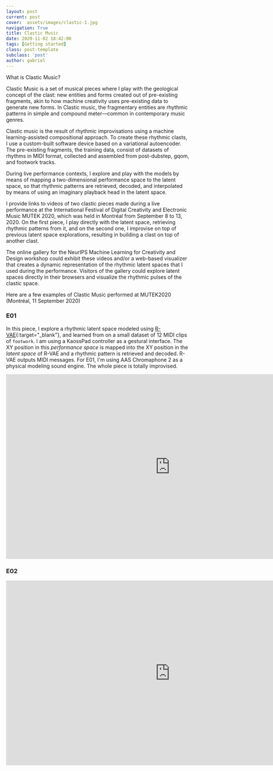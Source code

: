 ```yaml
---
layout: post
current: post
cover:  assets/images/clastic-1.jpg
navigation: True
title: Clastic Music
date: 2020-11-02 18:42:00
tags: [Getting started]
class: post-template
subclass: 'post'
author: gabriel
---
```


What is Clastic Music?

Clastic Music is a set of musical pieces where I play with the geological concept of the clast: new entities and forms created out of pre-existing fragments, akin to how machine creativity uses pre-existing data to generate new forms. In Clastic music, the fragmentary entities are rhythmic patterns in simple and compound meter—common in contemporary music genres.

Clastic music is the result of rhythmic improvisations using a machine learning-assisted compositional approach. To create these rhythmic clasts, I use a custom-built software device based on a variational autoencoder. The pre-existing fragments, the training data, consist of datasets of rhythms in MIDI format, collected and assembled from post-dubstep, gqom, and footwork tracks.

During live performance contexts, I explore and play with the models by means of mapping a two-dimensional performance space to the latent space, so that rhythmic patterns are retrieved, decoded, and interpolated by means of using an imaginary playback head in the latent space.

I provide links to videos of two clastic pieces made during a live performance at the International Festival of Digital Creativity and Electronic Music MUTEK 2020, which was held in Montréal from September 8 to 13, 2020. On the first piece, I play directly with the latent space, retrieving rhythmic patterns from it, and on the second one, I improvise on top of previous latent space explorations, resulting in building a clast on top of another clast.

The online gallery for the NeurIPS Machine Learning for Creativity and Design workshop could exhibit these videos and/or a web-based visualizer that creates a dynamic representation of the rhythmic latent spaces that I used during the performance. Visitors of the gallery could explore latent spaces directly in their browsers and visualize the rhythmic pulses of the clastic space.

Here are a few examples of Clastic Music performed at MUTEK2020 (Montréal, 11 September 2020)


### E01

In this piece, I explore a rhythmic latent space modeled using [R-VAE](https://github.com/vigliensoni/R-VAE){:target="_blank"}, and learned from on a small dataset of 12 MIDI clips of `footwork`. I am using a KaossPad controller as a gestural interface. The XY position in this *performance space* is mapped into the XY position in the *latent space* of R-VAE and a rhythmic pattern is retrieved and decoded. R-VAE outputs MIDI messages. For E01, I'm using AAS Chromaphone 2 as a physical modeling sound engine. The whole piece is totally improvised.


<iframe width="897" height="505" src="https://www.youtube.com/embed/mTeDTz3CfiA" frameborder="0" allow="accelerometer; autoplay; clipboard-write; encrypted-media; gyroscope; picture-in-picture" allowfullscreen></iframe>



### E02
<iframe width="897" height="505" src="https://www.youtube.com/embed/0y69ANhUlvM" frameborder="0" allow="accelerometer; autoplay; clipboard-write; encrypted-media; gyroscope; picture-in-picture" allowfullscreen></iframe>